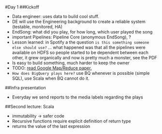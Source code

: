 #Day 1
##Kickoff
- Data engineer: uses data to build cool stuff.
- DE will use the Engineering background to create a reliable system (testable, monitored, HA)
- EndSong: what did you play, for how long, which user played the song
- important Pipelines: Pipeline Core (anonymous EndSong), ?
- Lesson learned: in Spotify a the question `is this something someone else should use?` ... what happened was that all the pipelines were available on HDFS so people started to be dependent between each other, it grew organically and now is pretty much a monster, see the PDF
- Is easy to build something, much harder to keep the owner
- TODO: [read Google Map/Reduce paper.](http://static.googleusercontent.com/media/research.google.com/en//archive/mapreduce-osdi04.pdf)
- `How does BigQuery plays here?` use BQ whenever is possible (simple SQL), use Scala when BQ cannot do it.

##Infra presentation
- Everyday we send reports to the media labels regarding the plays

##Second lecture: Scala

- immutability -> safer code
- Recursive functions require explicit definition of return type
- returns the value of the last expression
